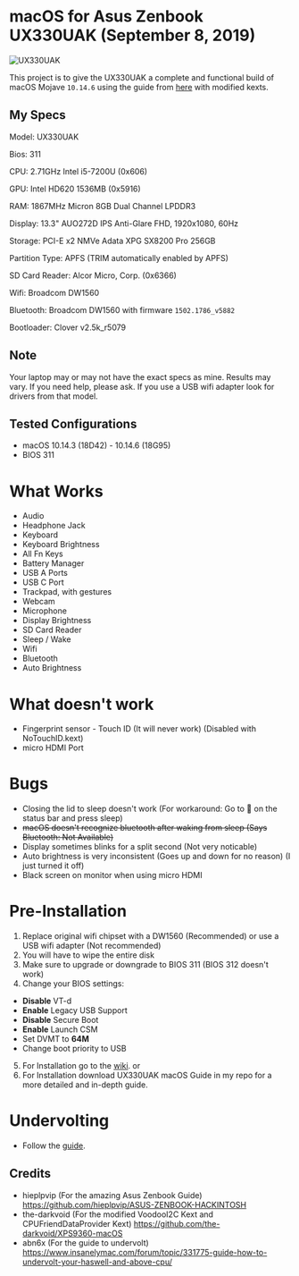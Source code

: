 # macOS for Asus Zenbook UX330UAK (September 8, 2019)
![UX330UAK](https://laptoping.com/specs/wp-content/uploads/2017/05/Asus-Zenbook-UX330UA-AH54-AH5Q-2.png)

This project is to give the UX330UAK a complete and functional build of macOS Mojave `10.14.6` using the guide from  [here](https://github.com/hieplpvip/ASUS-ZENBOOK-HACKINTOSH) with modified kexts.

## My Specs
Model: UX330UAK

Bios: 311

CPU: 2.71GHz Intel i5-7200U (0x606)

GPU: Intel HD620 1536MB (0x5916)

RAM: 1867MHz Micron 8GB Dual Channel LPDDR3

Display: 13.3" AUO272D IPS Anti-Glare FHD, 1920x1080, 60Hz

Storage: PCI-E x2 NMVe Adata XPG SX8200 Pro 256GB

Partition Type: APFS (TRIM automatically enabled by APFS)

SD Card Reader: Alcor Micro, Corp. (0x6366)

Wifi: Broadcom DW1560

Bluetooth: Broadcom DW1560 with firmware `1502.1786_v5882`

Bootloader: Clover v2.5k_r5079

## Note
Your laptop may or may not have the exact specs as mine. Results may vary. If you need help, please ask.
If you use a USB wifi adapter look for drivers from that model.

## Tested Configurations
- macOS 10.14.3 (18D42) - 10.14.6 (18G95)
- BIOS 311

# What Works
- Audio
- Headphone Jack
- Keyboard
- Keyboard Brightness
- All Fn Keys
- Battery Manager
- USB A Ports
- USB C Port
- Trackpad, with gestures
- Webcam
- Microphone
- Display Brightness
- SD Card Reader
- Sleep / Wake
- Wifi
- Bluetooth
- Auto Brightness

# What doesn't work
- Fingerprint sensor - Touch ID (It will never work) (Disabled with NoTouchID.kext)
- micro HDMI Port

# Bugs
- Closing the lid to sleep doesn't work (For workaround: Go to  on the status bar and press sleep)
- ~~macOS doesn't recognize bluetooth after waking from sleep (Says Bluetooth: Not Available)~~
- Display sometimes blinks for a split second (Not very noticable)
- Auto brightness is very inconsistent (Goes up and down for no reason) (I just turned it off)
- Black screen on monitor when using micro HDMI 

# Pre-Installation
1. Replace original wifi chipset with a DW1560 (Recommended) or use a USB wifi adapter (Not recommended)
2. You will have to wipe the entire disk
3. Make sure to upgrade or downgrade to BIOS 311 (BIOS 312 doesn't work)
4. Change your BIOS settings:
  - **Disable** VT-d
  - **Enable** Legacy USB Support
  - **Disable** Secure Boot
  - **Enable** Launch CSM
  - Set DVMT to **64M**
  - Change boot priority to USB
5. For Installation go to the [wiki](https://github.com/Rybo713/UX330UA-macOS/wiki/Installation).
or
6. For Installation download UX330UAK macOS Guide in my repo for a more detailed and in-depth guide.

# Undervolting
- Follow the [guide](https://www.insanelymac.com/forum/topic/331775-guide-how-to-undervolt-your-haswell-and-above-cpu/).

## Credits
- hieplpvip (For the amazing Asus Zenbook Guide) https://github.com/hieplpvip/ASUS-ZENBOOK-HACKINTOSH
- the-darkvoid (For the modified VoodooI2C Kext and CPUFriendDataProvider Kext) https://github.com/the-darkvoid/XPS9360-macOS
- abn6x (For the guide to undervolt) https://www.insanelymac.com/forum/topic/331775-guide-how-to-undervolt-your-haswell-and-above-cpu/
